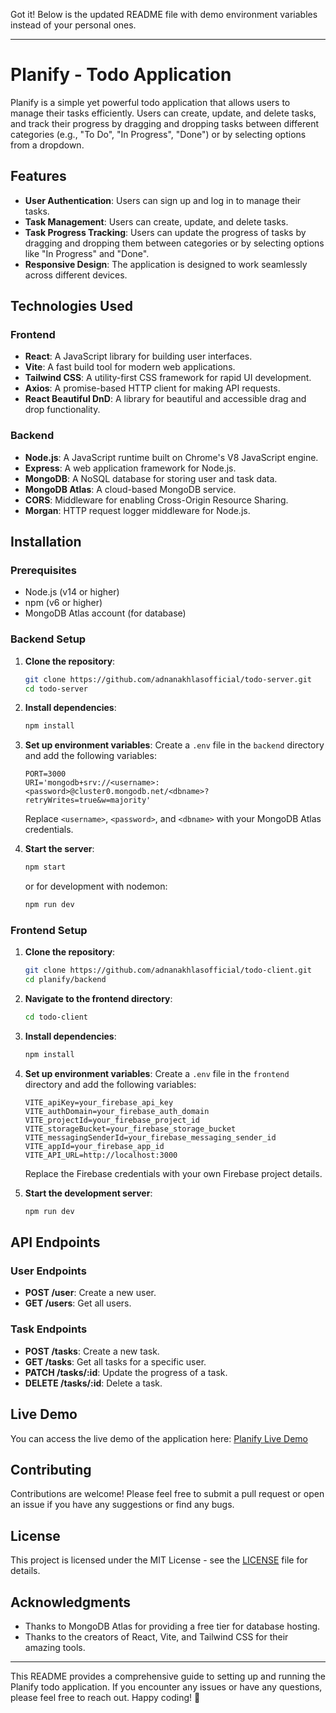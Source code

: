 Got it! Below is the updated README file with demo environment variables instead of your personal ones.

---

# Planify - Todo Application

Planify is a simple yet powerful todo application that allows users to manage their tasks efficiently. Users can create, update, and delete tasks, and track their progress by dragging and dropping tasks between different categories (e.g., "To Do", "In Progress", "Done") or by selecting options from a dropdown.

## Features

- **User Authentication**: Users can sign up and log in to manage their tasks.
- **Task Management**: Users can create, update, and delete tasks.
- **Task Progress Tracking**: Users can update the progress of tasks by dragging and dropping them between categories or by selecting options like "In Progress" and "Done".
- **Responsive Design**: The application is designed to work seamlessly across different devices.

## Technologies Used

### Frontend

- **React**: A JavaScript library for building user interfaces.
- **Vite**: A fast build tool for modern web applications.
- **Tailwind CSS**: A utility-first CSS framework for rapid UI development.
- **Axios**: A promise-based HTTP client for making API requests.
- **React Beautiful DnD**: A library for beautiful and accessible drag and drop functionality.

### Backend

- **Node.js**: A JavaScript runtime built on Chrome's V8 JavaScript engine.
- **Express**: A web application framework for Node.js.
- **MongoDB**: A NoSQL database for storing user and task data.
- **MongoDB Atlas**: A cloud-based MongoDB service.
- **CORS**: Middleware for enabling Cross-Origin Resource Sharing.
- **Morgan**: HTTP request logger middleware for Node.js.

## Installation

### Prerequisites

- Node.js (v14 or higher)
- npm (v6 or higher)
- MongoDB Atlas account (for database)

### Backend Setup

1. **Clone the repository**:

   ```bash
   git clone https://github.com/adnanakhlasofficial/todo-server.git
   cd todo-server
   ```

2. **Install dependencies**:

   ```bash
   npm install
   ```

3. **Set up environment variables**:
   Create a `.env` file in the `backend` directory and add the following variables:

   ```env
   PORT=3000
   URI='mongodb+srv://<username>:<password>@cluster0.mongodb.net/<dbname>?retryWrites=true&w=majority'
   ```

   Replace `<username>`, `<password>`, and `<dbname>` with your MongoDB Atlas credentials.

4. **Start the server**:
   ```bash
   npm start
   ```
   or for development with nodemon:
   ```bash
   npm run dev
   ```

### Frontend Setup

1. **Clone the repository**:

   ```bash
   git clone https://github.com/adnanakhlasofficial/todo-client.git
   cd planify/backend
   ```

2. **Navigate to the frontend directory**:

   ```bash
   cd todo-client
   ```

3. **Install dependencies**:

   ```bash
   npm install
   ```

4. **Set up environment variables**:
   Create a `.env` file in the `frontend` directory and add the following variables:

   ```env
   VITE_apiKey=your_firebase_api_key
   VITE_authDomain=your_firebase_auth_domain
   VITE_projectId=your_firebase_project_id
   VITE_storageBucket=your_firebase_storage_bucket
   VITE_messagingSenderId=your_firebase_messaging_sender_id
   VITE_appId=your_firebase_app_id
   VITE_API_URL=http://localhost:3000
   ```

   Replace the Firebase credentials with your own Firebase project details.

5. **Start the development server**:
   ```bash
   npm run dev
   ```

## API Endpoints

### User Endpoints

- **POST /user**: Create a new user.
- **GET /users**: Get all users.

### Task Endpoints

- **POST /tasks**: Create a new task.
- **GET /tasks**: Get all tasks for a specific user.
- **PATCH /tasks/:id**: Update the progress of a task.
- **DELETE /tasks/:id**: Delete a task.

## Live Demo

You can access the live demo of the application here: [Planify Live Demo](https://planify-da.netlify.app/)

## Contributing

Contributions are welcome! Please feel free to submit a pull request or open an issue if you have any suggestions or find any bugs.

## License

This project is licensed under the MIT License - see the [LICENSE](LICENSE) file for details.

## Acknowledgments

- Thanks to MongoDB Atlas for providing a free tier for database hosting.
- Thanks to the creators of React, Vite, and Tailwind CSS for their amazing tools.

---

This README provides a comprehensive guide to setting up and running the Planify todo application. If you encounter any issues or have any questions, please feel free to reach out. Happy coding! 🚀
